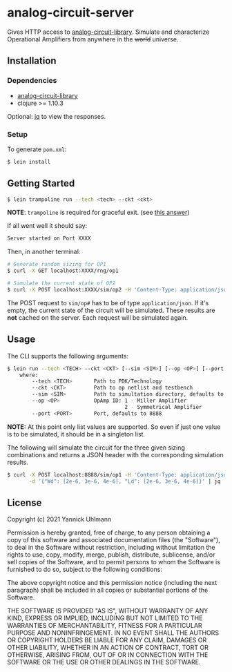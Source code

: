 # analog-circuit-server

Gives HTTP access to
[analog-circuit-library](https://gitlab-forschung.reutlingen-university.de/schweikm/analog-circuit-library).
Simulate and characterize Operational Amplifiers from anywhere in the ~~world~~
universe.

## Installation

### Dependencies

- [analog-circuit-library](https://gitlab-forschung.reutlingen-university.de/schweikm/analog-circuit-library)
- clojure >= 1.10.3

Optional: [jq](https://stedolan.github.io/jq/) to view the responses.

### Setup

To generate `pom.xml`:

```bash
$ lein install
```

## Getting Started

```bash
$ lein trampoline run --tech <tech> --ckt <ckt>
```

**NOTE**: `trampoline` is required for graceful exit. (see 
[this answer](https://stackoverflow.com/a/10863953))

If all went well it should say:

```bash
Server started on Port XXXX
```

Then, in another terminal:

```bash
# Generate random sizing for OP1
$ curl -X GET localhost:XXXX/rng/op1

# Simulate the current state of OP2
$ curl -X POST localhost:XXXX/sim/op2 -H 'Content-Type: application/json' -d '{}'
```

The POST request to `sim/op#` has to be of type `application/json`. If it's
empty, the current state of the circuit will be simulated. These results are
**not** cached on the server. Each request will be simulated again.

## Usage

The CLI supports the following arguments:

```bash
$ lein run --tech <TECH> --ckt <CKT> [--sim <SIM>] [--op <OP>] [--port <PORT>]
    where:
        --tech <TECH>       Path to PDK/Technology
        --ckt <CKT>         Path to op netlist and testbench
        --sim <SIM>         Path to simultation directory, defaults to /tmp
        --op <OP>           OpAmp ID: 1 - Miller Amplifier
                                      2 - Symmetrical Amplifier
        --port <PORT>       Port, defaults to 8888
```

**NOTE:** At this point only list values are supported. So even if just one
value is to be simulated, it should be in a singleton list.

The following will simulate the circuit for the three given sizing combinations
and returns a JSON header with the corresponding simulation results.

```bash
$ curl -X POST localhost:8888/sim/op1 -H 'Content-Type: application/json' \
       -d '{"Wd": [2e-6, 3e-6, 4e-6], "Ld": [2e-6, 3e-6, 4e-6]}' | jq
```

## License

Copyright (c) 2021 Yannick Uhlmann

Permission is hereby granted, free of charge, to any person obtaining a copy of
this software and associated documentation files (the "Software"), to deal in
the Software without restriction, including without limitation the rights to
use, copy, modify, merge, publish, distribute, sublicense, and/or sell copies
of the Software, and to permit persons to whom the Software is furnished to do
so, subject to the following conditions:

The above copyright notice and this permission notice (including the next
paragraph) shall be included in all copies or substantial portions of the
Software.

THE SOFTWARE IS PROVIDED "AS IS", WITHOUT WARRANTY OF ANY KIND, EXPRESS OR
IMPLIED, INCLUDING BUT NOT LIMITED TO THE WARRANTIES OF MERCHANTABILITY,
FITNESS FOR A PARTICULAR PURPOSE AND NONINFRINGEMENT. IN NO EVENT SHALL THE
AUTHORS OR COPYRIGHT HOLDERS BE LIABLE FOR ANY CLAIM, DAMAGES OR OTHER
LIABILITY, WHETHER IN AN ACTION OF CONTRACT, TORT OR OTHERWISE, ARISING FROM,
OUT OF OR IN CONNECTION WITH THE SOFTWARE OR THE USE OR OTHER DEALINGS IN THE
SOFTWARE.
